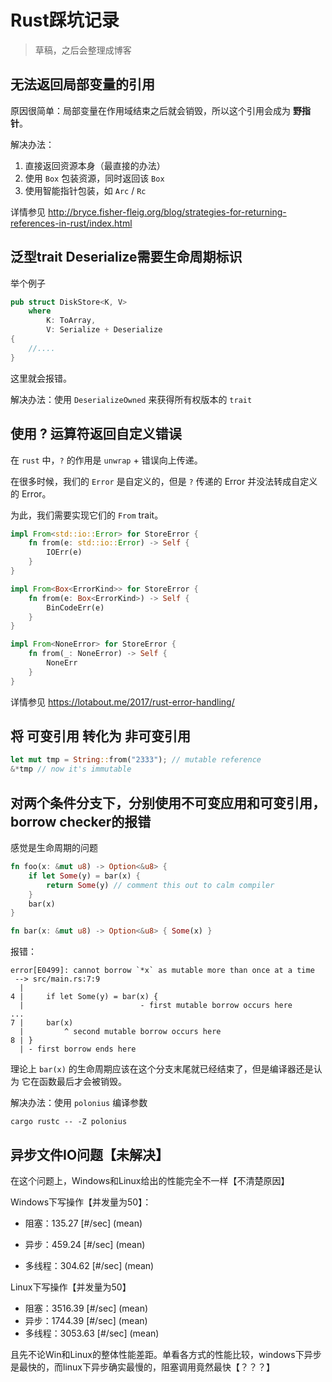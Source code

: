 # Rust踩坑记录

> 草稿，之后会整理成博客



## 无法返回局部变量的引用

原因很简单：局部变量在作用域结束之后就会销毁，所以这个引用会成为 **野指针**。

解决办法：

1. 直接返回资源本身（最直接的办法）
2. 使用 `Box` 包装资源，同时返回该 `Box`
3. 使用智能指针包装，如 `Arc` / `Rc`

详情参见 http://bryce.fisher-fleig.org/blog/strategies-for-returning-references-in-rust/index.html



## 泛型trait Deserialize需要生命周期标识

举个例子

```rust
pub struct DiskStore<K, V>
    where
        K: ToArray,
        V: Serialize + Deserialize
{
    //....
}
```

这里就会报错。

解决办法：使用 `DeserializeOwned`  来获得所有权版本的 `trait`



## 使用 ? 运算符返回自定义错误

在 `rust` 中，`?` 的作用是 `unwrap` + 错误向上传递。

在很多时候，我们的 `Error` 是自定义的，但是 `?` 传递的 Error 并没法转成自定义的 Error。

为此，我们需要实现它们的 `From` trait。

```rust
impl From<std::io::Error> for StoreError {
    fn from(e: std::io::Error) -> Self {
        IOErr(e)
    }
}

impl From<Box<ErrorKind>> for StoreError {
    fn from(e: Box<ErrorKind>) -> Self {
        BinCodeErr(e)
    }
}

impl From<NoneError> for StoreError {
    fn from(_: NoneError) -> Self {
        NoneErr
    }
}
```

详情参见 https://lotabout.me/2017/rust-error-handling/



## 将 可变引用 转化为 非可变引用

```rust 
let mut tmp = String::from("2333"); // mutable reference
&*tmp // now it's immutable
```



## 对两个条件分支下，分别使用不可变应用和可变引用，borrow checker的报错

感觉是生命周期的问题

```rust
fn foo(x: &mut u8) -> Option<&u8> {
    if let Some(y) = bar(x) {
        return Some(y) // comment this out to calm compiler
    }
    bar(x)
}

fn bar(x: &mut u8) -> Option<&u8> { Some(x) }
```

报错：

```
error[E0499]: cannot borrow `*x` as mutable more than once at a time
 --> src/main.rs:7:9
  |
4 |     if let Some(y) = bar(x) {
  |                          - first mutable borrow occurs here
...
7 |     bar(x)
  |         ^ second mutable borrow occurs here
8 | }
  | - first borrow ends here
```



理论上 `bar(x)` 的生命周期应该在这个分支末尾就已经结束了，但是编译器还是认为 它在函数最后才会被销毁。

解决办法：使用 `polonius` 编译参数

`cargo rustc -- -Z polonius`



## 异步文件IO问题【未解决】

在这个问题上，Windows和Linux给出的性能完全不一样【不清楚原因】



Windows下写操作【并发量为50】：

- 阻塞：135.27 [#/sec] (mean)
- 异步：459.24 [#/sec] (mean)

- 多线程：304.62 [#/sec] (mean)



Linux下写操作【并发量为50】

- 阻塞：3516.39 [#/sec] (mean)
- 异步：1744.39 [#/sec] (mean)
- 多线程：3053.63 [#/sec] (mean)



且先不论Win和Linux的整体性能差距。单看各方式的性能比较，windows下异步是最快的，而linux下异步确实最慢的，阻塞调用竟然最快【？？？】



